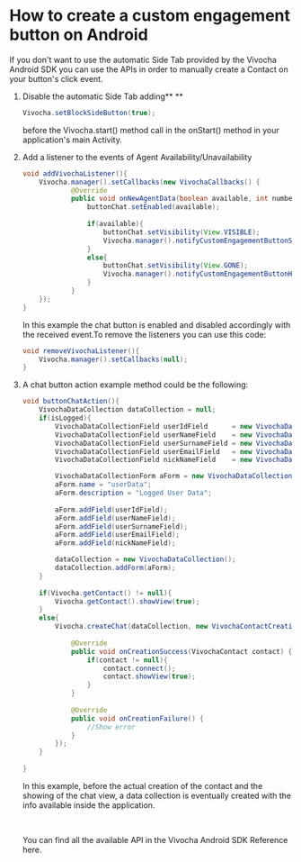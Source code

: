 # How to create a custom engagement button on Android

If you don't want to use the automatic Side Tab provided by the Vivocha
Android SDK you can use the APIs in order to manually create a Contact
on your button's click event.

1.  Disable the automatic Side Tab adding** ** 

    ``` java
    Vivocha.setBlockSideButton(true);
    ```

    before the Vivocha.start() method call in the onStart() method in
    your application's main Activity.

2.  Add a listener to the events of Agent Availability/Unavailability

    ``` java
    void addVivochaListener(){
        Vivocha.manager().setCallbacks(new VivochaCallbacks() {
                @Override
                public void onNewAgentData(boolean available, int numberOfChats) {
                    buttonChat.setEnabled(available);
                    
                    if(available){
                        buttonChat.setVisibility(View.VISIBLE);
                        Vivocha.manager().notifyCustomEngagementButtonShown(); //Notify the Vivocha Console that the custom button was shown
                    }
                    else{
                        buttonChat.setVisibility(View.GONE);
                        Vivocha.manager().notifyCustomEngagementButtonHidden(); //Notify the Vivocha Console that the custom button was hidden
                    }
                }
        });
    }
    ```

    In this example the chat button is enabled and disabled accordingly
    with the received event.To remove the listeners you can use this
    code:

    ``` java
    void removeVivochaListener(){
        Vivocha.manager().setCallbacks(null);
    }
    ```

3.  A chat button action example method could be the following:

    ``` java
    void buttonChatAction(){
        VivochaDataCollection dataCollection = null;
        if(isLogged){
            VivochaDataCollectionField userIdField      = new VivochaDataCollectionField("userID",        VivochaValues.VivochaDataCollectionFieldTypeText, "LOGGED_USER_ID", "UserID", true, false);
            VivochaDataCollectionField userNameField    = new VivochaDataCollectionField("userName",  VivochaValues.VivochaDataCollectionFieldTypeText, "LOGGED_USER_NAME", "Name", true, false);
            VivochaDataCollectionField userSurnameField = new VivochaDataCollectionField("userSurname", VivochaValues.VivochaDataCollectionFieldTypeText, "LOGGED_USER_SURNAME", "Surname", true, false);
            VivochaDataCollectionField userEmailField   = new VivochaDataCollectionField("userMail",  VivochaValues.VivochaDataCollectionFieldTypeEmail,"LOGGED_USER_EMAIL", "Email", true, false);
            VivochaDataCollectionField nickNameField    = new VivochaDataCollectionField("nickname",  VivochaValues.VivochaDataCollectionFieldTypeNickname,"LOGGED_USER_NICKNAME", "Nickname", true, false);

            VivochaDataCollectionForm aForm = new VivochaDataCollectionForm();
            aForm.name = "userData";
            aForm.description = "Logged User Data";
            
            aForm.addField(userIdField);
            aForm.addField(userNameField);
            aForm.addField(userSurnameField);
            aForm.addField(userEmailField);
            aForm.addField(nickNameField);

            dataCollection = new VivochaDataCollection();
            dataCollection.addForm(aForm);
        }
                
        if(Vivocha.getContact() != null){
            Vivocha.getContact().showView(true);
        }
        else{
            Vivocha.createChat(dataCollection, new VivochaContactCreationCallback() {
                    
                @Override
                public void onCreationSuccess(VivochaContact contact) {
                    if(contact != null){
                        contact.connect();
                        contact.showView(true);
                    }
                }
                    
                @Override
                public void onCreationFailure() {
                    //Show error
                }
            });
        }
        
    }
    ```

    In this example, before the actual creation of the contact and the
    showing of the chat view, a data collection is eventually created
    with the info available inside the application.

     

    You can find all the available API in the Vivocha Android SDK
    Reference here.
